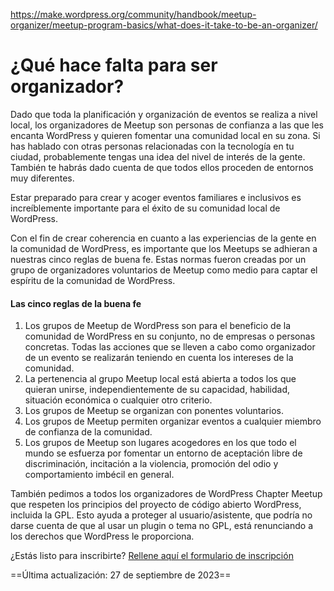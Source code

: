 https://make.wordpress.org/community/handbook/meetup-organizer/meetup-program-basics/what-does-it-take-to-be-an-organizer/

# ¿Qué hace falta para ser organizador?

Dado que toda la planificación y organización de eventos se realiza a nivel local, los organizadores de Meetup son personas de confianza a las que les encanta WordPress y quieren fomentar una comunidad local en su zona. Si has hablado con otras personas relacionadas con la tecnología en tu ciudad, probablemente tengas una idea del nivel de interés de la gente. También te habrás dado cuenta de que todos ellos proceden de entornos muy diferentes.

Estar preparado para crear y acoger eventos familiares e inclusivos es increíblemente importante para el éxito de su comunidad local de WordPress.

Con el fin de crear coherencia en cuanto a las experiencias de la gente en la comunidad de WordPress, es importante que los Meetups se adhieran a nuestras cinco reglas de buena fe. Estas normas fueron creadas por un grupo de organizadores voluntarios de Meetup como medio para captar el espíritu de la comunidad de WordPress.

#### Las cinco reglas de la buena fe

1. Los grupos de Meetup de WordPress son para el beneficio de la comunidad de WordPress en su conjunto, no de empresas o personas concretas. Todas las acciones que se lleven a cabo como organizador de un evento se realizarán teniendo en cuenta los intereses de la comunidad.
2. La pertenencia al grupo Meetup local está abierta a todos los que quieran unirse, independientemente de su capacidad, habilidad, situación económica o cualquier otro criterio.
3. Los grupos de Meetup se organizan con ponentes voluntarios.
4. Los grupos de Meetup permiten organizar eventos a cualquier miembro de confianza de la comunidad.
5. Los grupos de Meetup son lugares acogedores en los que todo el mundo se esfuerza por fomentar un entorno de aceptación libre de discriminación, incitación a la violencia, promoción del odio y comportamiento imbécil en general.

También pedimos a todos los organizadores de WordPress Chapter Meetup que respeten los principios del proyecto de código abierto WordPress, incluida la GPL. Esto ayuda a proteger al usuario/asistente, que podría no darse cuenta de que al usar un plugin o tema no GPL, está renunciando a los derechos que WordPress le proporciona.

¿Estás listo para inscribirte? [Rellene aquí el formulario de inscripción](https://make.wordpress.org/community/handbook/meetup-organizer/getting-started/interest-form/)

==Última actualización: 27 de septiembre de 2023==